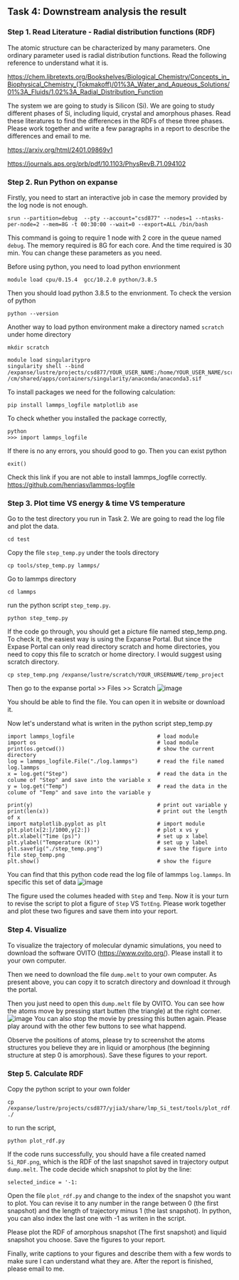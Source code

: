 ## Task 4: Downstream analysis the result
### Step 1. Read Literature - Radial distribution functions (RDF)
The atomic structure can be characterized by many parameters. One ordinary parameter used is radial distribution functions. Read the following reference to understand what it is.

https://chem.libretexts.org/Bookshelves/Biological_Chemistry/Concepts_in_Biophysical_Chemistry_(Tokmakoff)/01%3A_Water_and_Aqueous_Solutions/01%3A_Fluids/1.02%3A_Radial_Distribution_Function

The system we are going to study is Silicon (Si). We are going to study different phases of Si, including liquid, crystal and amorphous phases. Read these literatures to find the differences in the RDFs of these three phases. Please work together and write a few paragraphs in a report to describe the differences and email to me.

https://arxiv.org/html/2401.09869v1

https://journals.aps.org/prb/pdf/10.1103/PhysRevB.71.094102

### Step 2. Run Python on expanse
Firstly, you need to start an interactive job in case the memory provided by the log node is not enough.
```
srun --partition=debug  --pty --account="csd877" --nodes=1 --ntasks-per-node=2 --mem=8G -t 00:30:00 --wait=0 --export=ALL /bin/bash
```
This command is going to require 1 node with 2 core in the queue named `debug`. The memory required is 8G for each core. And the time required is 30 min. You can change these parameters as you need.

Before using python, you need to load python envrionment
```
module load cpu/0.15.4  gcc/10.2.0 python/3.8.5
```
Then you should load python 3.8.5 to the envrionment. To check the version of python
```
python --version
```

Another way to load python environment
make a directory named `scratch` under home directory
```
mkdir scratch
```
```
module load singularitypro
singularity shell --bind /expanse/lustre/projects/csd877/YOUR_USER_NAME:/home/YOUR_USER_NAME/scratch /cm/shared/apps/containers/singularity/anaconda/anaconda3.sif
```
To install packages we need for the following calculation:
```
pip install lammps_logfile matplotlib ase
```
To check whether you installed the package correctly,

```
python
>>> import lammps_logfile
```
If there is no any errors, you should good to go. Then you can exist python
```
exit()
```
Check this link if you are not able to install lammps_logfile correctly. https://github.com/henriasv/lammps-logfile
### Step 3. Plot time VS energy & time VS temperature
Go to the test directory you run in Task 2. We are going to read the log file and plot the data.
```
cd test
```
Copy the file `step_temp.py` under the tools directory
```
cp tools/step_temp.py lammps/
```
Go to lammps directory
```
cd lammps
```
run the python script `step_temp.py`.
```
python step_temp.py
```
If the code go through, you should get a picture file named step_temp.png. To check it, the easiest way is using the Expanse Portal. But since the Expase Portal can only read directory scratch and home directories, you need to copy this file to scratch or home directory. I would suggest using scratch directory.
```
cp step_temp.png /expanse/lustre/scratch/YOUR_URSERNAME/temp_project
```
Then go to the expanse portal >> Files >> Scratch
![image](https://github.com/yjia5/Enlace_Training_2024_summer/assets/53623594/7b64c51f-2379-4735-bb78-48df0866787d)

You should be able to find the file. You can open it in website or download it.

Now let's understand what is writen in the python script step_temp.py
```
import lammps_logfile                          # load module
import os                                      # load module
print(os.getcwd())                             # show the current directory
log = lammps_logfile.File("./log.lammps")      # read the file named log.lammps
x = log.get("Step")                            # read the data in the colume of "Step" and save into the variable x
y = log.get("Temp")                            # read the data in the colume of "Temp" and save into the variable y

print(y)                                       # print out variable y
print(len(x))                                  # print out the length of x
import matplotlib.pyplot as plt                # import module
plt.plot(x[2:]/1000,y[2:])                     # plot x vs y
plt.xlabel("Time (ps)")                        # set up x label
plt.ylabel("Temperature (K)")                  # set up y label
plt.savefig("./step_temp.png")                 # save the figure into file step_temp.png
plt.show()                                     # show the figure

```
You can find that this python code read the log file of lammps `log.lammps`. In specific this set of data
![image](https://github.com/yjia5/Enlace_Training_2024_summer/assets/53623594/cb6851a1-804e-48f3-b05c-07ddc4fa4873)

The figure used the columes headed with `Step` and `Temp`. Now it is your turn to revise the script to plot a figure of `Step` VS `TotEng`. Please work together and plot these two figures and save them into your report.

### Step 4. Visualize 
To visualize the trajectory of molecular dynamic simulations, you need to download the software OVITO (https://www.ovito.org/). Please install it to your own computer. 

Then we need to download the file `dump.melt` to your own computer. As present above, you can copy it to scratch directory and download it through the portal.

Then you just need to open this `dump.melt` file by OVITO. You can see how the atoms move by pressing start butten (the triangle) at the right corner.
![image](https://github.com/yjia5/Enlace_Training_2024_summer/assets/53623594/56f74d97-43d3-4368-b25f-adc7023c990a)
You can also stop the movie by pressing this butten again. Please play around with the other few buttons to see what happend.

Observe the positions of atoms, please try to screenshot the atoms structures you believe they are in liquid or amorphous (the beginning structure at step 0 is amorphous). Save these figures to your report.

### Step 5. Calculate RDF
Copy the python script to your own folder
```
cp /expanse/lustre/projects/csd877/yjia3/share/lmp_Si_test/tools/plot_rdf.py ./
```
to run the script,
```
python plot_rdf.py
```
If the code runs successfully, you should have a file created named `Si_RDF.png`, which is the RDF of the last snapshot saved in trajectory output `dump.melt`.
The code decide which snapshot to plot by the line:
```
selected_indice = '-1:
```
Open the file `plot_rdf.py` and change to the index of the snapshot you want to plot. You can revise it to any number in the range between 0 (the first snapshot) and the length of trajectory minus 1 (the last snapshot). In python, you can also index the last one with -1 as writen in the script.

Please plot the RDF of amorphous snapshot (The first snapshot) and liquid snapshot you choose. Save the figures to your report.

Finally, write captions to your figures and describe them with a few words to make sure I can understand what they are. After the report is finished, please email to me.

